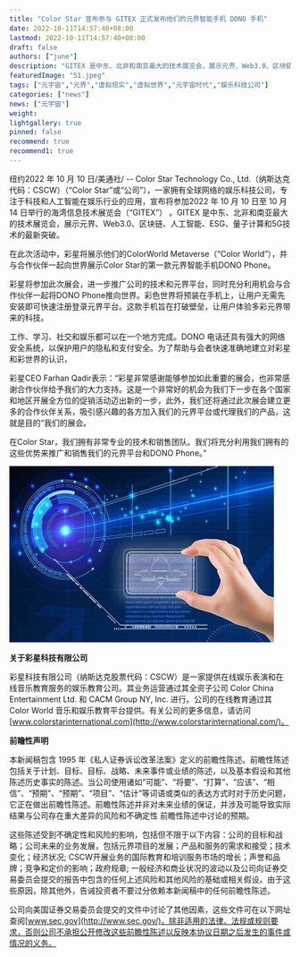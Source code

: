 ```yaml
---
title: "Color Star 宣布参与 GITEX 正式发布他们的元界智能手机 DONO 手机"
date: 2022-10-11T14:57:40+08:00
lastmod: 2022-10-11T14:57:40+08:00
draft: false
authors: ["june"]
description: "GITEX 是中东、北非和南亚最大的技术展览会，展示元界、Web3.0、区块链、人工智能、ESG、量子计算和5G技术的最新突破。在此次活动中，彩星将展示他们的ColorWorld Metaverse（“Color World”），并与合作伙伴一起向世界展示Color Star的第一款元界智能手机DONO Phone。"
featuredImage: "51.jpeg"
tags: ["元宇宙","元界","虚拟现实","虚拟世界","元宇宙时代","娱乐科技公司"]
categories: ["news"]
news: ["元宇宙"]
weight: 
lightgallery: true
pinned: false
recommend: true
recommend1: true
---
```




纽约2022 年 10 月 10 日/美通社/ -- Color Star Technology Co., Ltd.（纳斯达克代码：CSCW）（“Color Star”或“公司”），一家拥有全球网络的娱乐科技公司，专注于科技和人工智能在娱乐行业的应用，宣布将参加2022 年 10 月 10 日至 10 月 14 日举行的海湾信息技术展览会（“GITEX”） 。GITEX 是中东、北非和南亚最大的技术展览会，展示元界、Web3.0、区块链、人工智能、ESG、量子计算和5G技术的最新突破。

在此次活动中，彩星将展示他们的ColorWorld Metaverse（“Color World”），并与合作伙伴一起向世界展示Color Star的第一款元界智能手机DONO Phone。

彩星将参加此次展会，进一步推广公司的技术和元界平台，同时充分利用机会与合作伙伴一起将DONO Phone推向世界。彩色世界将预装在手机上，让用户无需先安装即可快速注册登录元界平台。这款手机旨在打破壁垒，让用户体验多彩元界带来的科技。

工作、学习、社交和娱乐都可以在一个地方完成。DONO 电话还具有强大的网络安全系统，以保护用户的隐私和支付安全。为了帮助与会者快速准确地建立对彩星和彩世界的认识，

彩星CEO Farhan Qadir表示：“彩星非常感谢能够参加如此重要的展会，也非常感谢合作伙伴给予我们的大力支持。这是一个非常好的机会为我们下一步在各个国家和地区开展全方位的促销活动迈出新的一步，此外，我们还将通过此次展会建立更多的合作伙伴关系，吸引感兴趣的各方加入我们的元界平台或代理我们的产品，这就是目的“我们的展会。

在Color Star，我们拥有非常专业的技术和销售团队。我们将充分利用我们拥有的这些优势来推广和销售我们的元界平台和DONO Phone。”

![图片](52.jpg)



**关于彩星科技有限公司**

彩星科技有限公司（纳斯达克股票代码：CSCW）是一家提供在线娱乐表演和在线音乐教育服务的娱乐教育公司。其业务运营通过其全资子公司 Color China Entertainment Ltd. 和 CACM Group NY, Inc. 进行。公司的在线教育通过其 Color World 音乐和娱乐教育平台提供。有关公司的更多信息，请访问[www.colorstarinternational.com](http://www.colorstarinternational.com/)。

**前瞻性声明**

本新闻稿包含 1995 年《私人证券诉讼改革法案》定义的前瞻性陈述。前瞻性陈述包括关于计划、目标、目标、战略、未来事件或业绩的陈述，以及基本假设和其他陈述历史事实的陈述。当公司使用诸如“可能”、“将要”、“打算”、“应该”、“相信”、“预期”、“预期”、“项目”、“估计”等词语或类似的表达方式时对于历史问题，它正在做出前瞻性陈述。前瞻性陈述并非对未来业绩的保证，并涉及可能导致实际结果与公司存在重大差异的风险和不确定性 前瞻性陈述中讨论的预期。

这些陈述受到不确定性和风险的影响，包括但不限于以下内容：公司的目标和战略；公司未来的业务发展，包括元界项目的发展；产品和服务的需求和接受；技术变化；经济状况; CSCW开展业务的国际教育和培训服务市场的增长；声誉和品牌；竞争和定价的影响；政府规章; 一般经济和商业状况的波动以及公司向证券交易委员会提交的报告中包含的任何上述风险和其他风险的基础或相关假设。由于这些原因，除其他外，告诫投资者不要过分依赖本新闻稿中的任何前瞻性陈述。

公司向美国证券交易委员会提交的文件中讨论了其他因素，这些文件可在以下网址查阅[www.sec.gov](http://www.sec.gov/)。除非适用的法律、法规或规则要求，否则公司不承担公开修改这些前瞻性陈述以反映本协议日期之后发生的事件或情况的义务。